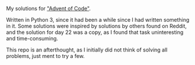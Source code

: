 My solutions for ["Advent of Code"](http://adventofcode.com/).

Written in Python 3, since it had been a while since I had written something in it. Some solutions were inspired by solutions by others found on Reddit, and the solution for day 22 was a copy, as I found that task uninteresting and time-consuming.

This repo is an afterthought, as I initially did not think of solving all problems, just ment to try a few.
